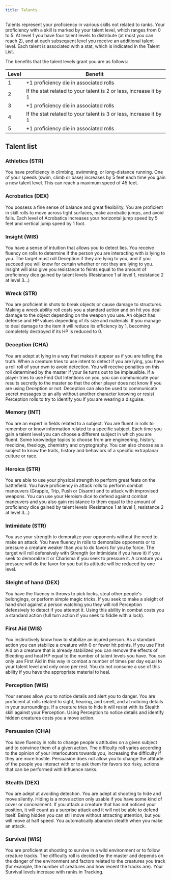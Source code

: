 ```yaml
---
title: Talents
---
```


Talents represent your proficiency in various skills not related to ranks. Your proficiency with a skill is marked by your talent level, which ranges from 0 to 5. At level 1 you have four talent levels to distribute (at most you can reach 2), and at each subsequent level you receive an additional talent level. Each talent is associated with a stat, which is indicated in the Talent List.

The benefits that the talent levels grant you are as follows:

| Level | Benefit                                                      |
| ----- | ------------------------------------------------------------ |
| 1     | +1 proficiency die in associated rolls                       |
| 2     | If the stat related to your talent is 2 or less, increase it by 1 |
| 3     | +1 proficiency die in associated rolls                       |
| 4     | If the stat related to your talent is 3 or less, increase it by 1 |
| 5     | +1 proficiency die in associated rolls                       |

## Talent list

### Athletics (STR)

You have proficiency in climbing, swimming, or long-distance running. One of your speeds (swim, climb or base) increases by 5 feet each time you gain a new talent level. This can reach a maximum speed of 45 feet.

### Acrobatics (DEX)

You possess a fine sense of balance and great flexibility. You are proficient in skill rolls to move across tight surfaces, make acrobatic jumps, and avoid falls. Each level of Acrobatics increases your horizontal jump speed by 5 feet and vertical jump speed by 1 foot.

### Insight (WIS)

You have a sense of intuition that allows you to detect lies. You receive fluency on rolls to determine if the person you are interacting with is lying to you. The target must roll Deception if they are lying to you, and if you succeed you will know for certain whether or not they are lying to you. Insight will also give you resistance to feints equal to the amount of proficiency dice gained by talent levels (Resistance 1 at level 1, resistance 2 at level 3...)

### Wreck (STR)

You are proficient in shots to break objects or cause damage to structures. Making a wreck ability roll costs you a standard action and on hit you deal damage to the object depending on the weapon you use. An object has defense and HP values depending of its size and materials. If you manage to deal damage to the item it will reduce its efficiency by 1, becoming completely destroyed if its HP is reduced to 0. 

### Deception (CHA)

You are adept at lying in a way that makes it appear as if you are telling the truth. When a creature tries to use intent to detect if you are lying, you have a roll roll of your own to avoid detection. You will receive penalties on this roll determined by the master if your lie turns out to be implausible. If a player tries to use Find Out Intentions on you, you can communicate your results secretly to the master so that the other player does not know if you are using Deception or not. Deception can also be used to communicate secret messages to an ally without another character knowing or resist Perception rolls to try to identify you if you are wearing a disguise.

### Memory (INT)

You are an expert in fields related to a subject. You are fluent in rolls to remember or know information related to a specific subject. Each time you gain a talent level you can choose a different subject in which you are fluent. Some knowledge topics to choose from are engineering, history, medicine, theology, chemistry and cryptography. You can also choose as a subject to know the traits, history and behaviors of a specific extraplanar culture or race.

### Heroics (STR)

You are able to use your physical strength to perform great feats on the battlefield. You have proficiency in attack rolls to perform combat maneuvers (Grapple, Trip, Push or Disarm) and to attack with improvised weapons. You can use your Heroism dice to defend against combat maneuvers and you also gain resistance to them equal to the amount of proficiency dice gained by talent levels (Resistance 1 at level 1, resistance 2 at level 3...)

### Intimidate (STR)

You use your strength to demoralize your opponents without the need to make an attack. You have fluency in rolls to demoralize opponents or to pressure a creature weaker than you to do favors for you by force. The target will roll defensively with Strength (or Intimidate if you have it) if you seek to demoralize it or Charisma if you seek to pressure it. A creature you pressure will do the favor for you but its attitude will be reduced by one level.

### Sleight of hand (DEX)

You have the fluency in throws to pick locks, steal other people's belongings, or perform simple magic tricks. If you seek to make a sleight of hand shot against a person watching you they will roll Perception defensively to detect if you attempt it. Using this ability in combat costs you a standard action (full turn action if you seek to fiddle with a lock).

### First Aid (WIS)

You instinctively know how to stabilize an injured person. As a standard action you can stabilize a creature with 0 or fewer hit points. If you use First Aid on a creature that is already stabilized you can remove the effects of Bleeding and heal HP equal to the number of talent levels you have. You can only use First Aid in this way in combat a number of times per day equal to your talent level and only once per rest. You do not consume a use of this ability if you have the appropriate material to heal.

### Perception (WIS)

Your senses allow you to notice details and alert you to danger. You are proficient at rolls related to sight, hearing, and smell, and at noticing details in your surroundings. If a creature tries to hide it will resist with its Stealth skill against your Perception. Using Perception to notice details and identify hidden creatures costs you a move action.

### Persuasion (CHA)

You have fluency in rolls to change people's attitudes on a given subject and to convince them of a given action. The difficulty roll varies according to the opinion of your interlocutors towards you, increasing the difficulty if they are more hostile. Persuasion does not allow you to change the attitude of the people you interact with or to ask them for favors too risky, actions that can be performed with Influence ranks.

### Stealth (DEX)

You are adept at avoiding detection. You are adept at shooting to hide and move silently. Hiding is a move action only usable if you have some kind of cover or concealment. If you attack a creature that has not noticed your position, it will count as a surprise attack and it will not be able to defend itself. Being hidden you can still move without attracting attention, but you will move at half speed. You automatically abandon stealth when you make an attack.

### Survival (WIS)

You are proficient at shooting to survive in a wild environment or to follow creature tracks. The difficulty roll is decided by the master and depends on the danger of the environment and factors related to the creatures you track (for example, the number of creatures and how recent the tracks are). Your Survival levels increase with ranks in Tracking.